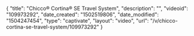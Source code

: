 {
    "title": "Chicco&reg; Cortina&reg; SE Travel System",
    "description": "",
    "videoid": "109973292",
    "date_created": "1502519806",
    "date_modified": "1504247454",
    "type": "captivate",
    "layout": "video",
    "url": "\/v\/chicco-cortina-se-travel-system\/109973292"
}